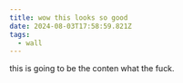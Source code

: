 ```yaml
---
title: wow this looks so good
date: 2024-08-03T17:58:59.821Z
tags:
  - wall
---
```


this is going to be the conten what the fuck.